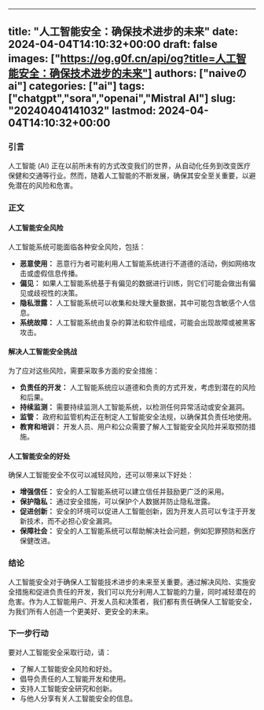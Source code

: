 
---
title: "人工智能安全：确保技术进步的未来"
date: 2024-04-04T14:10:32+00:00
draft: false
images: ["https://og.g0f.cn/api/og?title=人工智能安全：确保技术进步的未来"]
authors: ["naiveのai"]
categories: ["ai"]
tags: ["chatgpt","sora","openai","Mistral AI"]
slug: "20240404141032"
lastmod: 2024-04-04T14:10:32+00:00
---
### 引言

人工智能 (AI) 正在以前所未有的方式改变我们的世界，从自动化任务到改变医疗保健和交通等行业。然而，随着人工智能的不断发展，确保其安全至关重要，以避免潜在的风险和危害。

### 正文

#### 人工智能安全风险

人工智能系统可能面临各种安全风险，包括：

- **恶意使用：** 恶意行为者可能利用人工智能系统进行不道德的活动，例如网络攻击或虚假信息传播。
- **偏见：** 如果人工智能系统基于有偏见的数据进行训练，则它们可能会做出有偏见或歧视性的决策。
- **隐私泄露：** 人工智能系统可以收集和处理大量数据，其中可能包含敏感个人信息。
- **系统故障：** 人工智能系统由复杂的算法和软件组成，可能会出现故障或被黑客攻击。

#### 解决人工智能安全挑战

为了应对这些风险，需要采取多方面的安全措施：

- **负责任的开发：** 人工智能系统应以道德和负责的方式开发，考虑到潜在的风险和后果。
- **持续监测：** 需要持续监测人工智能系统，以检测任何异常活动或安全漏洞。
- **监管：** 政府和监管机构正在制定人工智能安全法规，以确保其负责任地使用。
- **教育和培训：** 开发人员、用户和公众需要了解人工智能安全风险并采取预防措施。

#### 人工智能安全的好处

确保人工智能安全不仅可以减轻风险，还可以带来以下好处：

- **增强信任：** 安全的人工智能系统可以建立信任并鼓励更广泛的采用。
- **保护隐私：** 通过安全措施，可以保护个人数据并防止隐私泄露。
- **促进创新：** 安全的环境可以促进人工智能创新，因为开发人员可以专注于开发新技术，而不必担心安全漏洞。
- **保障社会：** 安全的人工智能系统可以帮助解决社会问题，例如犯罪预防和医疗保健改进。

### 结论

人工智能安全对于确保人工智能技术进步的未来至关重要。通过解决风险、实施安全措施和促进负责任的开发，我们可以充分利用人工智能的力量，同时减轻潜在的危害。作为人工智能用户、开发人员和决策者，我们都有责任确保人工智能安全，为我们所有人创造一个更美好、更安全的未来。

### 下一步行动

要对人工智能安全采取行动，请：

- 了解人工智能安全风险和好处。
- 倡导负责任的人工智能开发和使用。
- 支持人工智能安全研究和创新。
- 与他人分享有关人工智能安全的信息。